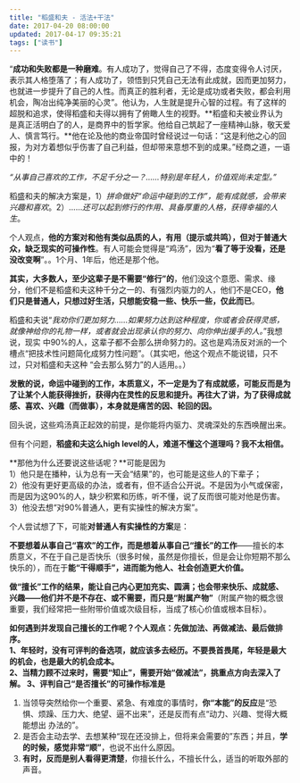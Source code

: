 ```yaml
---
title: "稻盛和夫 - 活法+干法"
date: 2017-04-20 08:00:00
updated: 2017-04-17 09:35:21
tags: ["读书"]
---
```

“**成功和失败都是一种磨难**。有人成功了，觉得自己了不得，态度变得令人讨厌，表示其人格堕落了；有人成功了，领悟到只凭自己无法有此成就，因而更加努力，也就进一步提升了自己的人性。而真正的胜利者，无论是成功或者失败，都会利用机会，陶冶出纯净美丽的心灵”。他认为，人生就是提升心智的过程。有了这样的超脱和追求，使得稻盛和夫得以拥有了俯瞰人生的视野。**稻盛和夫被业界认为是真正活明白了的人，是商界中的哲学家。他给自己筑起了一座精神山脉，敬天爱人、慎言笃行。**他在论及他的商业帝国时曾经说过一句话：“这是利他之心的回报，为对方着想似乎伤害了自己利益，但却带来意想不到的成果。”经商之道，一语中的！

_“从事自己喜欢的工作，不足千分之一？……特别是年轻人，价值观尚未定型。”_

稻盛和夫的解决方案是，1）_拼命做好“命运中碰到的工作”，能有成就感，会带来兴趣和喜欢_。2）……_还可以起到修行的作用、具备厚重的人格，获得幸福的人生_。

个人观点，**他的方案对和他有类似品质的人，有用（提示或共鸣），但对于普通大众，缺乏现实的可操作性**。有人可能会觉得是“鸡汤”，因为“**看了等于没看，还是没改变啊**”。。1个月、1年后，他还是那个他。

**其实，大多数人，至少这辈子是不需要“修行”的**，他们没这个意愿、需求、缘分，他们不是稻盛和夫这种千分之一的、有强烈内驱力的人，他们不是CEO，**他们只是普通人，只想过好生活，只想能安稳一些、快乐一些，仅此而已**。

稻盛和夫说“_我劝你们更加努力……如果努力达到这种程度，你或者会获得灵感，就像神给你的礼物一样，或者就会出现承认你的努力、向你伸出援手的人。_”我想说，现实
中90%的人，这辈子都不会那么拼命努力的。这也是鸡汤反对派的一个槽点“把技术性问题简化成努力性问题”。（其实吧，他这个观点不能说错，只不过，只对稻盛和夫这种
“会去那么努力”的人适用。。）

**发散的说，命运中碰到的工作，本质意义，不一定是为了有成就感，可能反而是为了让某个人能获得挫折，获得内在灵性的反思和提升。再往大了讲，为了获得成就感、喜欢、兴趣（而做事），本身就是痛苦的因、轮回的因。**

回头说，这些鸡汤真正起效的前提，是你能将内驱力、灵魂深处的东西唤醒出来。

  

但有个问题，**稻盛和夫这么high level的人，难道不懂这个道理吗？我不太相信。**

**那他为什么还要说这些话呢？**可能是因为  
1）他只是在播种，认为总有一天会“结果”的，也可能是这些人的下辈子；  
2）他没有更好更高级的办法，或者有，但不适合公开说。不是因为小气或保密，而是因为这90%的人，缺少积累和历练，听不懂，说了反而很可能对他是伤害。  
3）他没去想“对90%普通人，更有实操性的解决方案”。

个人尝试想了下，可能**对普通人有实操性的方案**是：

**不要想着从事自己“喜欢”的工作，而是想着从事自己“擅长”的工作**——擅长的本质意义，不在于自己是否快乐（很多时候，虽然是你擅长，但是会让你短期不那么快乐的），而在于**能“干得顺手”，进而能为他人、社会创造更大价值。**

**做“擅长”工作的结果，能让自己内心更加充实、圆满；也会带来快乐、成就感、兴趣——他们并不是不存在、或不需要，而只是“附属产物”**（附属产物的概念很重要，我们经常把一些附带价值或次级目标，当成了核心价值或根本目标）。

**如何遇到并发现自己擅长的工作呢？**个人观点：**先做加法、再做减法、最后做排序**。  
1、年轻时，没有可评判的备选项，就应该多去经历。不要畏首畏尾，**年轻是最大的机会，也是最大的机会成本。**  
2、当精力顾不过来时，需要“知止”，需要开始“做减法”，挑重点方向去深入了解。
3、评判**自己“是否擅长”的可操作标准是**  
1. 当领导突然给你一个重要、紧急、有难度的事情时，**你“本能”的反应**是“恐惧、烦躁、压力大、绝望、逼不出来”，还是反而有点“动力、兴趣、觉得大概能想出
办法的”。  
2. 是否会主动去学、去想某种“现在还没排上，但将来会需要的”东西；并且，**学的时候，感觉非常“顺”**，也说不出什么原因。  
3. **有时，反而是别人看得更清楚**，你擅长什么，不擅长什么，适当的听取外部的声音。


